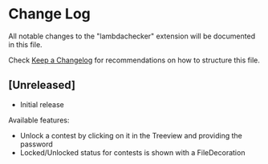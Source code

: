 # Change Log

All notable changes to the "lambdachecker" extension will be documented in this file.

Check [Keep a Changelog](http://keepachangelog.com/) for recommendations on how to structure this file.

## [Unreleased]

- Initial release

Available features:
- Unlock a contest by clicking on it in the Treeview and providing the password
- Locked/Unlocked status for contests is shown with a FileDecoration